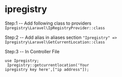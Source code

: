# ipregistry

Step:1 -- Add following class to providers  <code>Ipregistry\Laravel\IpRegistryProvider::class</code>

Step:2 -- Add alias in aliases section  <code>"Ipregistry" => Ipregistry\Laravel\GetCurrentLocation::class</code>

Step:3 -- In Controller File

<code>use Ipregistry; <br>
  Ipregistry::getcurrentlocation('Your ipregistry key here',["ip address"]);
</code>

